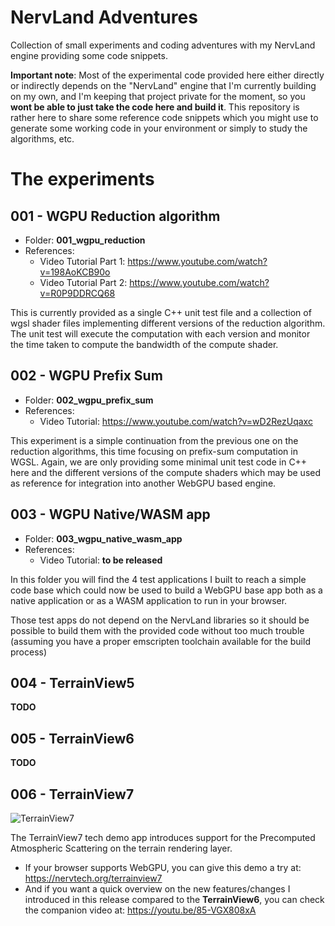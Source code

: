 # NervLand Adventures

Collection of small experiments and coding adventures with my NervLand engine providing some code snippets.

**Important note**: Most of the experimental code provided here either directly or indirectly depends on the "NervLand" engine that I'm currently building on my own, and I'm keeping that project private for the moment, so you **wont be able to just take the code here and build it**. This repository is rather here to share some reference code snippets which you might use to generate some working code in your environment or simply to study the algorithms, etc.

# The experiments

## 001 - WGPU Reduction algorithm

- Folder: **001_wgpu_reduction**
- References:
  - Video Tutorial Part 1: https://www.youtube.com/watch?v=198AoKCB90o
  - Video Tutorial Part 2: https://www.youtube.com/watch?v=R0P9DDRCQ68

This is currently provided as a single C++ unit test file and a collection of wgsl shader files implementing different versions of the reduction algorithm. The unit test will execute the computation with each version and monitor the time taken to compute the bandwidth of the compute shader.

## 002 - WGPU Prefix Sum

- Folder: **002_wgpu_prefix_sum**
- References:
  - Video Tutorial: https://www.youtube.com/watch?v=wD2RezUqaxc

This experiment is a simple continuation from the previous one on the reduction algorithms, this time focusing on prefix-sum computation in WGSL. Again, we are only providing some minimal unit test code in C++ here and the different versions of the compute shaders which may be used as reference for integration into another WebGPU based engine.

## 003 - WGPU Native/WASM app

- Folder: **003_wgpu_native_wasm_app**
- References:
  - Video Tutorial: **to be released**

In this folder you will find the 4 test applications I built to reach a simple code base which could now be used to build a WebGPU base app both as a native application or as a WASM application to run in your browser.

Those test apps do not depend on the NervLand libraries so it should be possible to build them with the provided code without too much trouble (assuming you have a proper emscripten toolchain available for the build process)

## 004 - TerrainView5

**TODO**

## 005 - TerrainView6

**TODO**

## 006 - TerrainView7

![TerrainView7](006_terrainview7/terrainview7_preview.png)

The TerrainView7 tech demo app introduces support for the Precomputed Atmospheric Scattering on the terrain rendering layer.

- If your browser supports WebGPU, you can give this demo a try at: https://nervtech.org/terrainview7
- And if you want a quick overview on the new features/changes I introduced in this release compared to the **TerrainView6**, you can check the companion video at: https://youtu.be/85-VGX808xA
